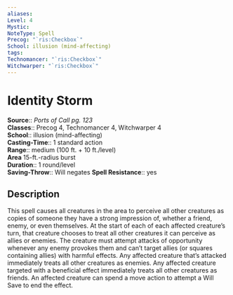 ```yaml
---
aliases: 
Level: 4
Mystic: 
NoteType: Spell
Precog: "`ris:Checkbox`"
School: illusion (mind-affecting) 
tags: 
Technomancer: "`ris:Checkbox`"
Witchwarper: "`ris:Checkbox`"
---
```


# Identity Storm

**Source**:: _Ports of Call pg. 123_  
**Classes**:: Precog 4, Technomancer 4, Witchwarper 4  
**School**:: illusion (mind-affecting)  
**Casting-Time**:: 1 standard action  
**Range**:: medium (100 ft. + 10 ft./level)  
**Area** 15-ft.-radius burst  
**Duration**:: 1 round/level  
**Saving-Throw**:: Will negates
**Spell Resistance**:: yes

## Description

This spell causes all creatures in the area to perceive all other creatures as copies of someone they have a strong impression of, whether a friend, enemy, or even themselves. At the start of each of each affected creature’s turn, that creature chooses to treat all other creatures it can perceive as allies or enemies. The creature must attempt attacks of opportunity whenever any enemy provokes them and can’t target allies (or squares containing allies) with harmful effects. Any affected creature that’s attacked immediately treats all other creatures as enemies. Any affected creature targeted with a beneficial effect immediately treats all other creatures as friends. An affected creature can spend a move action to attempt a Will Save to end the effect.
